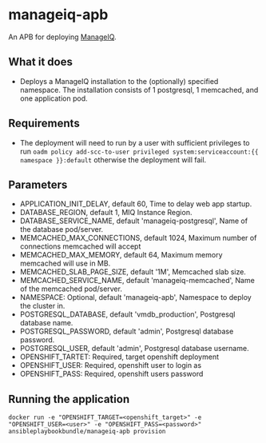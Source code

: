 manageiq-apb
======================

An APB for deploying [ManageIQ](http://manageiq.org/).

## What it does
* Deploys a ManageIQ installation to the (optionally) specified namespace. The installation consists of 1 postgresql, 1 memcached, and one application pod.

## Requirements
* The deployment will need to run by a user with sufficient privileges to run `oadm policy add-scc-to-user privileged system:serviceaccount:{{ namespace }}:default` otherwise the deployment will fail.

## Parameters
* APPLICATION_INIT_DELAY, default 60, Time to delay web app startup.
* DATABASE_REGION, default 1, MIQ Instance Region.
* DATABASE_SERVICE_NAME, default 'manageiq-postgresql', Name of the database pod/server.
* MEMCACHED_MAX_CONNECTIONS, default 1024, Maximum number of connections memcached will accept
* MEMCACHED_MAX_MEMORY, default 64, Maximum memory memcached will use in MB.
* MEMCACHED_SLAB_PAGE_SIZE, default '1M', Memcached slab size.
* MEMCACHED_SERVICE_NAME, default 'manageiq-memcached', Name of the memcached pod/server.
* NAMESPACE: Optional, default 'manageiq-apb', Namespace to deploy the cluster in.
* POSTGRESQL_DATABASE, default 'vmdb_production', Postgresql database name.
* POSTGRESQL_PASSWORD, default 'admin', Postgresql database password.
* POSTGRESQL_USER, default 'admin', Postgresql database username.
* OPENSHIFT_TARTET: Required, target openshift deployment
* OPENSHIFT_USER: Required, openshift user to login as
* OPENSHIFT_PASS: Required, openshift users password

## Running the application
`docker run -e "OPENSHIFT_TARGET=<openshift_target>" -e "OPENSHIFT_USER=<user>" -e "OPENSHIFT_PASS=<password>" ansibleplaybookbundle/manageiq-apb provision`
